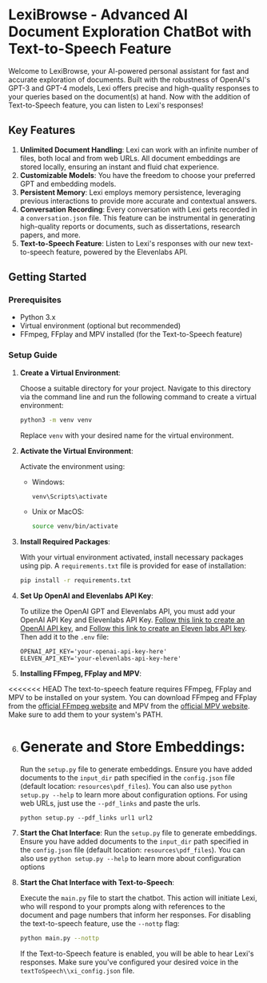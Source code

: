 # LexiBrowse - Advanced AI Document Exploration ChatBot with Text-to-Speech Feature

Welcome to LexiBrowse, your AI-powered personal assistant for fast and accurate exploration of documents. Built with the robustness of OpenAI's GPT-3 and GPT-4 models, Lexi offers precise and high-quality responses to your queries based on the document(s) at hand. Now with the addition of Text-to-Speech feature, you can listen to Lexi's responses!

## Key Features

1. **Unlimited Document Handling**: Lexi can work with an infinite number of files, both local and from web URLs. All document embeddings are stored locally, ensuring an instant and fluid chat experience.
2. **Customizable Models**: You have the freedom to choose your preferred GPT and embedding models.
3. **Persistent Memory**: Lexi employs memory persistence, leveraging previous interactions to provide more accurate and contextual answers.
4. **Conversation Recording**: Every conversation with Lexi gets recorded in a `conversation.json` file. This feature can be instrumental in generating high-quality reports or documents, such as dissertations, research papers, and more.
5. **Text-to-Speech Feature**: Listen to Lexi's responses with our new text-to-speech feature, powered by the Elevenlabs API.

## Getting Started

### Prerequisites

- Python 3.x
- Virtual environment (optional but recommended)
- FFmpeg, FFplay and MPV installed (for the Text-to-Speech feature)

### Setup Guide

1. **Create a Virtual Environment**:

   Choose a suitable directory for your project. Navigate to this directory via the command line and run the following command to create a virtual environment:

   ```bash
   python3 -m venv venv
   ```

   Replace `venv` with your desired name for the virtual environment.
2. **Activate the Virtual Environment**:

   Activate the environment using:

   - Windows:

     ```bash
     venv\Scripts\activate
     ```
   - Unix or MacOS:

     ```bash
     source venv/bin/activate
     ```
3. **Install Required Packages**:

   With your virtual environment activated, install necessary packages using pip. A `requirements.txt` file is provided for ease of installation:

   ```bash
   pip install -r requirements.txt
   ```
4. **Set Up OpenAI and Elevenlabs API Key**:

   To utilize the OpenAI GPT and Elevenlabs API, you must add your OpenAI API Key and Elevenlabs API Key. [Follow this link to create an OpenAI API key](https://platform.openai.com/account/api-keys), and [Follow this link to create an Eleven labs API key](https://beta.elevenlabs.io/). Then add it to the `.env` file:

   ```env
   OPENAI_API_KEY='your-openai-api-key-here'
   ELEVEN_API_KEY='your-elevenlabs-api-key-here'
   ```
5. **Installing FFmpeg, FFplay and MPV**:

<<<<<<< HEAD
   The text-to-speech feature requires FFmpeg, FFplay and MPV to be installed on your system. You can download FFmpeg and FFplay from the [official FFmpeg website](https://ffmpeg.org/download.html) and MPV from the [official MPV website](https://mpv.io/installation/). Make sure to add them to your system's PATH.

6. **Generate and Store Embeddings**:
   =======
   Run the `setup.py` file to generate embeddings. Ensure you have added documents to the `input_dir` path specified in the `config.json` file (default location: `resources\pdf_files`). You can also use `python setup.py --help` to learn more about configuration options. For using web URLs, just use the `--pdf_links` and paste the urls.

   ```
   python setup.py --pdf_links url1 url2
   ```
7. **Start the Chat Interface**:
   Run the `setup.py` file to generate embeddings. Ensure you have added documents to the `input_dir` path specified in the `config.json` file (default location: `resources\pdf_files`). You can also use `python setup.py --help` to learn more about configuration options

7. **Start the Chat Interface with Text-to-Speech**:

   Execute the `main.py` file to start the chatbot. This action will initiate Lexi, who will respond to your prompts along with references to the document and page numbers that inform her responses. For disabling the text-to-speech feature, use the `--nottp` flag:

   ```bash
   python main.py --nottp
   ```

   If the Text-to-Speech feature is enabled, you will be able to hear Lexi's responses. Make sure you've configured your desired voice in the `textToSpeech\\xi_config.json` file.